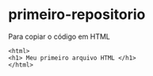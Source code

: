 # primeiro-repositorio

Para copiar o código em HTML
```
<html>
<h1> Meu primeiro arquivo HTML </h1>
</html>
```
